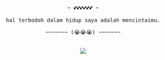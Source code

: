 <p align="center">
 <samp>
  <br>
   ~ 💕💕💕💕💕💕 ~
  <br>
  <br>
hal terbodoh dalam hidup saya adalah mencintaimu.
  <br>
  <br>
   ~~~~~~~ (😭😭😭) ~~~~~~~
</samp>
  <br>
  <br>
  <br>
  <a href="https://twitter.com/dixi_exe/status/1447799569257930752?s=20"><img src="https://github.com/DixiExe/DixiExe/blob/main/tweet.png"/></a>
</p>
